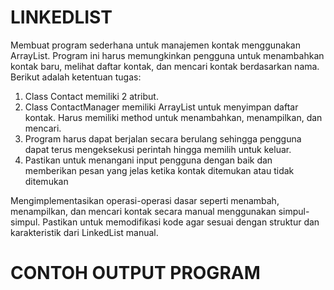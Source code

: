# LINKEDLIST
Membuat program sederhana untuk manajemen kontak menggunakan ArrayList. Program ini harus 
memungkinkan pengguna untuk menambahkan kontak baru, melihat daftar kontak, dan mencari kontak 
berdasarkan nama. Berikut adalah ketentuan tugas:
1. Class Contact memiliki 2 atribut.
2. Class ContactManager memiliki ArrayList untuk menyimpan daftar kontak. Harus memiliki method 
untuk menambahkan, menampilkan, dan mencari.
3. Program harus dapat berjalan secara berulang sehingga pengguna dapat terus mengeksekusi 
perintah hingga memilih untuk keluar.
4. Pastikan untuk menangani input pengguna dengan baik dan memberikan pesan yang jelas ketika 
kontak ditemukan atau tidak ditemukan

Mengimplementasikan operasi-operasi dasar seperti menambah, menampilkan, dan mencari kontak 
secara manual menggunakan simpul-simpul. Pastikan untuk memodifikasi kode agar sesuai dengan 
struktur dan karakteristik dari LinkedList manual.

# CONTOH OUTPUT PROGRAM
